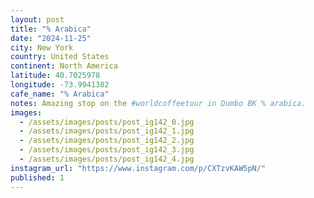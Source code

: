 ```yaml
---
layout: post
title: "% Arabica"
date: "2024-11-25"
city: New York
country: United States
continent: North America
latitude: 40.7025978
longitude: -73.9941382
cafe_name: "% Arabica"
notes: Amazing stop on the #worldcoffeetour in Dumbo BK % arabica.
images:
  - /assets/images/posts/post_ig142_0.jpg
  - /assets/images/posts/post_ig142_1.jpg
  - /assets/images/posts/post_ig142_2.jpg
  - /assets/images/posts/post_ig142_3.jpg
  - /assets/images/posts/post_ig142_4.jpg
instagram_url: "https://www.instagram.com/p/CXTzvKAW5pN/"
published: 1
---
```

